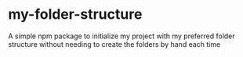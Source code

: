 # my-folder-structure
A simple npm package to initialize my project with my preferred folder structure without needing to create the folders by hand each time 
